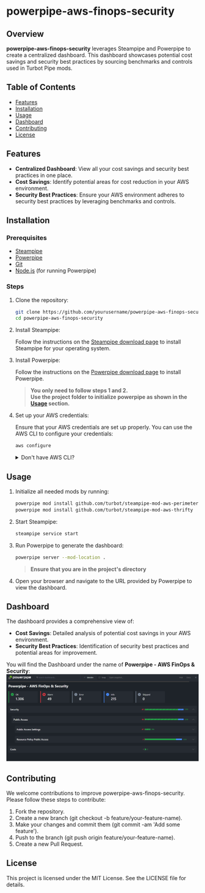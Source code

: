 # powerpipe-aws-finops-security

## Overview

**powerpipe-aws-finops-security** leverages Steampipe and Powerpipe to create a centralized dashboard. This dashboard showcases potential cost savings and security best practices by sourcing benchmarks and controls used in Turbot Pipe mods.

## Table of Contents

- [Features](#features)
- [Installation](#installation)
- [Usage](#usage)
- [Dashboard](#dashboard)
- [Contributing](#contributing)
- [License](#license)

## Features

- **Centralized Dashboard**: View all your cost savings and security best practices in one place.
- **Cost Savings**: Identify potential areas for cost reduction in your AWS environment.
- **Security Best Practices**: Ensure your AWS environment adheres to security best practices by leveraging benchmarks and controls.

## Installation

### Prerequisites

- [Steampipe](https://steampipe.io/downloads)
- [Powerpipe](https://powerpipe.io/downloads)
- [Git](https://git-scm.com/downloads)
- [Node.js](https://nodejs.org/) (for running Powerpipe)

### Steps

1. Clone the repository:
   
   ```bash
   git clone https://github.com/yourusername/powerpipe-aws-finops-security.git
   cd powerpipe-aws-finops-security
   ```
   
3. Install Steampipe:

   Follow the instructions on the [Steampipe download page](https://steampipe.io/downloads) to install Steampipe for your operating system.

4. Install Powerpipe:

   Follow the instructions on the [Powerpipe download page](https://powerpipe.io/downloads) to install Powerpipe.
   > **You only need to follow steps 1 and 2. <br>
   > Use the project folder to initialize powerpipe as shown in the [Usage](#usage) section.**

5. Set up your AWS credentials:

   Ensure that your AWS credentials are set up properly. You can use the AWS CLI to configure your credentials:
   ```bash
   aws configure
   ```
    <details>
      <summary>Don't have AWS CLI?</summary>
      
      You can download it following the instructions on this link: [AWS CLI Install](https://docs.aws.amazon.com/pt_br/cli/latest/userguide/getting-started-install.html)

      Then you will need to create an IAM user and an Access Key to pass it on the command's parameters: [Access Key](https://docs.aws.amazon.com/pt_br/IAM/latest/UserGuide/id_credentials_access-keys.html#Using_CreateAccessKey)
      

      If you use SSO to access your account, you can use [aws-azure-login](https://github.com/aws-azure-login/aws-azure-login) to configure credentials.
      
    </details>

   
## Usage
1. Initialize all needed mods by running:
   
   ```bash
   powerpipe mod install github.com/turbot/steampipe-mod-aws-perimeter
   powerpipe mod install github.com/turbot/steampipe-mod-aws-thrifty
   ```
   
3. Start Steampipe:
   
   ```bash
   steampipe service start
   ```
   
4. Run Powerpipe to generate the dashboard:
   
   ```bash
   powerpipe server --mod-location .
   ```
   > **Ensure that you are in the project's directory**
   
   
6. Open your browser and navigate to the URL provided by Powerpipe to view the dashboard.

## Dashboard

The dashboard provides a comprehensive view of:

- **Cost Savings**: Detailed analysis of potential cost savings in your AWS environment.
- **Security Best Practices**: Identification of security best practices and potential areas for improvement.

You will find the Dashboard under the name of **Powerpipe - AWS FinOps & Security**:
<br>
<img title="Dashboard" alt="FinOps+Security" src="preview.png">

## Contributing

We welcome contributions to improve powerpipe-aws-finops-security. Please follow these steps to contribute:

1. Fork the repository.
2. Create a new branch (git checkout -b feature/your-feature-name).
3. Make your changes and commit them (git commit -am 'Add some feature').
4. Push to the branch (git push origin feature/your-feature-name).
5. Create a new Pull Request.

## License

This project is licensed under the MIT License. See the LICENSE file for details.
